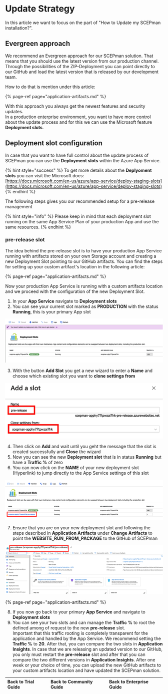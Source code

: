# Update Strategy

In this article we want to focus on the part of "How to Update my SCEPman installation?".

## Evergreen approach

We recommend an Evergreen approach for our SCEPman solution. That means that you should use the latest version from our production channel. Through the possibilities of the ZIP-Deployment you can point directly to our GitHub and load the latest version that is released by our development team.

How to do that is mention under this article: 

{% page-ref page="application-artifacts.md" %}

With this approach you always get the newest features and security updates.   
In a production enterprise environment, you want to have more control about the update process and for this we can use the Microsoft feature **Deployment slots**.

## Deployment slot configuration

In case that you want to have full control about the update process of SCEPman you can use the **Deployment slots** within the Azure App Service.

{% hint style="success" %}
To get more details about the **Deplyoment slots** you can visit the Microsoft docs:   
[https://docs.microsoft.com/en-us/azure/app-service/deploy-staging-slots](https://docs.microsoft.com/en-us/azure/app-service/deploy-staging-slots)
{% endhint %}

The following steps gives you our recommended setup for a pre-release management

{% hint style="info" %}
Please keep in mind that each deployment slot running on the same App Service Plan of your production App and use the same resources.
{% endhint %}

### pre-release slot

The idea behind the pre-release slot is to have your production App Service running with artifacts stored on your own Storage account and creating a new Deployment Slot pointing to our GitHub artifacts. You can find the steps for setting up your custom artifact's location in the following article: 

{% page-ref page="application-artifacts.md" %}

Now your production App Service is running with a custom artifacts location and we proceed with the configuration of the new Deployment Slot.

1. In your **App Service** navigate to **Deployment slots**
2. You can see your current slot marked as **PRODUCTION** with the status **Running**, this is your primary App slot

![](../../.gitbook/assets/screen-shot-2021-01-25-at-17.35.39.png)

3. With the button **Add Slot** you get a new wizard to enter a **Name** and choose which existing slot you want to **clone settings from**

![](../../.gitbook/assets/screen-shot-2021-01-25-at-17.38.38.png)

4. Then click on **Add** and wait until you geht the message that the slot is created successfully and **Close** the wizard  
5. Now you can see the new **Deployment slot** that is in status **Running** but have a **Traffic %** of zero  
6. You can now click on the **NAME** of your new deployment slot \(Hyperlink\) to jump directly to the App Service settings of this slot

![](../../.gitbook/assets/screen-shot-2021-01-25-at-17.41.23.png)

7. Ensure that you are on your new deployment slot and following the steps described in **Application Artifacts** under **Change Artifacts** to point the **WEBSITE\_RUN\_FROM\_PACKAGE** to the GitHub of SCEPman

![](../../.gitbook/assets/screen-shot-2021-01-25-at-17.42.45.png)

{% page-ref page="application-artifacts.md" %}

8. If you now go back to your primary **App Service** and navigate to **Deployment slots**  
9. You can see your two slots and can manage the **Traffic %** to root the defined among of request to the new **pre-release** slot.  
Important that this traffic rooting is completely transparent for the application and handled by the App Service. We recommend setting the **Traffic %** to **20**. After that, you can compare the two slots in **Application Insights**. In case that we are releasing an updated version to our GitHub, you only must restart the **pre-release** slot and after that you can compare the two different versions in **Application Insights**. After one week or your choice of time, you can upload the new GitHub artifacts to your custom artifacts location and have updated the SCEPman solution.

| Back to Trial Guide | Back to Community Guide | ​Back to Enterprise Guide​ |
| :--- | :--- | :--- |


